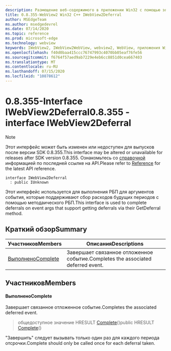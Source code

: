 ```yaml
---
description: Размещение веб-содержимого в приложении Win32 с помощью элемента управления Microsoft Edge WebView2
title: 0.8.355-WebView2 Win32 C++ IWebView2Deferral
author: MSEdgeTeam
ms.author: msedgedevrel
ms.date: 07/14/2020
ms.topic: reference
ms.prod: microsoft-edge
ms.technology: webview
keywords: IWebView2, IWebView2WebView, webview2, WebView, приложения Win32, Win32, EDGE
ms.openlocfilehash: f40d0baa415ccc76747993c4070bb05eaf76fe56
ms.sourcegitcommit: f6764f57aed9ab7229e4eb6cc8851d0cea667403
ms.translationtype: MT
ms.contentlocale: ru-RU
ms.lasthandoff: 07/15/2020
ms.locfileid: "10878612"
---
```

# <span data-ttu-id="4a1b5-104">0.8.355-Interface IWebView2Deferral</span><span class="sxs-lookup"><span data-stu-id="4a1b5-104">0.8.355 - interface IWebView2Deferral</span></span> 

> [!NOTE]
> <span data-ttu-id="4a1b5-105">Этот интерфейс может быть изменен или недоступен для выпусков после версии SDK 0.8.355.</span><span class="sxs-lookup"><span data-stu-id="4a1b5-105">This interface may be altered or unavailable for releases after SDK version 0.8.355.</span></span> <span data-ttu-id="4a1b5-106">Ознакомьтесь со [справочной](../../../webview2-api-reference.md) информацией по последней ссылке на API.</span><span class="sxs-lookup"><span data-stu-id="4a1b5-106">Please refer to [Reference](../../../webview2-api-reference.md) for the latest API reference.</span></span>

```
interface IWebView2Deferral
  : public IUnknown
```

<span data-ttu-id="4a1b5-107">Этот интерфейс используется для выполнения РБП для аргументов события, которые поддерживают сбор расходов будущих периодов с помощью методаического РБП.</span><span class="sxs-lookup"><span data-stu-id="4a1b5-107">This interface is used to complete deferrals on event args that support getting deferrals via their GetDeferral method.</span></span>

## <span data-ttu-id="4a1b5-108">Краткий обзор</span><span class="sxs-lookup"><span data-stu-id="4a1b5-108">Summary</span></span>

 <span data-ttu-id="4a1b5-109">Участников</span><span class="sxs-lookup"><span data-stu-id="4a1b5-109">Members</span></span>                        | <span data-ttu-id="4a1b5-110">Описания</span><span class="sxs-lookup"><span data-stu-id="4a1b5-110">Descriptions</span></span>
--------------------------------|---------------------------------------------
[<span data-ttu-id="4a1b5-111">Выполнено</span><span class="sxs-lookup"><span data-stu-id="4a1b5-111">Complete</span></span>](#complete) | <span data-ttu-id="4a1b5-112">Завершает связанное отложенное событие.</span><span class="sxs-lookup"><span data-stu-id="4a1b5-112">Completes the associated deferred event.</span></span>

## <span data-ttu-id="4a1b5-113">Участников</span><span class="sxs-lookup"><span data-stu-id="4a1b5-113">Members</span></span>

#### <span data-ttu-id="4a1b5-114">Выполнено</span><span class="sxs-lookup"><span data-stu-id="4a1b5-114">Complete</span></span> 

<span data-ttu-id="4a1b5-115">Завершает связанное отложенное событие.</span><span class="sxs-lookup"><span data-stu-id="4a1b5-115">Completes the associated deferred event.</span></span>

> <span data-ttu-id="4a1b5-116">общедоступное значение HRESULT [Complete](#complete)()</span><span class="sxs-lookup"><span data-stu-id="4a1b5-116">public HRESULT [Complete](#complete)()</span></span>

<span data-ttu-id="4a1b5-117">"Завершить" следует вызывать только один раз для каждого периода отсрочки.</span><span class="sxs-lookup"><span data-stu-id="4a1b5-117">Complete should only be called once for each deferral taken.</span></span>

